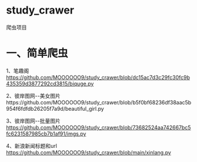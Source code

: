 # study_crawer
爬虫项目
# 一、简单爬虫
1、笔趣阁 https://github.com/MOOOOOO9/study_crawer/blob/dc15ac7d3c29fc30fc9b435359d3877292cd3815/biquge.py

2、彼岸图网--美女图片https://github.com/MOOOOOO9/study_crawer/blob/b5f0bf68236df38aac5b954f6fdfdb26205f7a9d/beautiful_girl.py

3、彼岸图网--批量图片 https://github.com/MOOOOOO9/study_crawer/blob/73682524aa742667bc5fc6231587985cb7b1af91/imgs.py

4、新浪新闻标题和url https://github.com/MOOOOOO9/study_crawer/blob/main/xinlang.py
